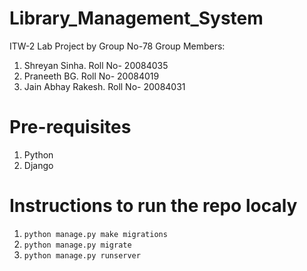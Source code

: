 # Library_Management_System
ITW-2 Lab Project by Group No-78
Group Members:
1. Shreyan Sinha. Roll No- 20084035
2. Praneeth BG. Roll No- 20084019
3. Jain Abhay Rakesh. Roll No- 20084031

# Pre-requisites
1. Python
2. Django

# Instructions to run the repo localy
1. `python manage.py make migrations`
2.  `python manage.py migrate`
3.  `python manage.py runserver`
